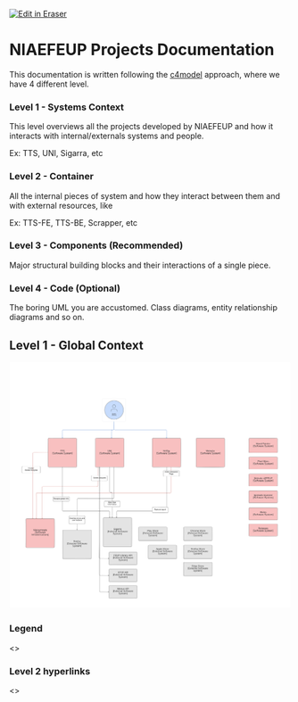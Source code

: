 <p><a target="_blank" href="https://app.eraser.io/workspace/bdOlDO4GMuVX5jMxB72f" id="edit-in-eraser-github-link"><img alt="Edit in Eraser" src="https://firebasestorage.googleapis.com/v0/b/second-petal-295822.appspot.com/o/images%2Fgithub%2FOpen%20in%20Eraser.svg?alt=media&amp;token=968381c8-a7e7-472a-8ed6-4a6626da5501"></a></p>

# NIAEFEUP Projects Documentation
This documentation is written following the [c4model]() approach, where we have 4 different level.

### Level 1 - Systems Context
This level overviews all the projects developed by NIAEFEUP and how it interacts with internal/externals systems and people.

Ex: TTS, UNI, Sigarra, etc

### Level 2 - Container 
All the internal pieces of system and how they interact between them and with external resources, like

Ex: TTS-FE, TTS-BE, Scrapper, etc

### Level 3 - Components (Recommended)
Major structural building blocks and their interactions of a single piece.

### Level 4 - Code (Optional)
The boring UML you are accustomed. Class diagrams, entity relationship diagrams and so on.



## Level 1 - Global Context
![NIAEFEUP Projects Documentation: Global Context](/.eraser/bdOlDO4GMuVX5jMxB72f___JgRubg6B61bS5T2ZoN1LqHN6cjB2___---figure---zOMyHnMaslTKdzMBWSdIh---figure---tskqQXGShkie8S80P_E9Yg.png "NIAEFEUP Projects Documentation: Global Context")

### Legend
<>



### Level 2 hyperlinks
<>





<!--- Eraser file: https://app.eraser.io/workspace/bdOlDO4GMuVX5jMxB72f --->